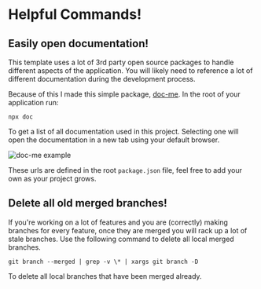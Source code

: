 # Helpful Commands!

## Easily open documentation!

This template uses a lot of 3rd party open source packages to handle different aspects of the application. You will likely need to reference a lot of different documentation during the development process.

Because of this I made this simple package, [doc-me](https://www.npmjs.com/package/@michael.gibbons/doc-me). In the root of your application run:

```
npx doc
```

To get a list of all documentation used in this project. Selecting one will open the documentation in a new tab using your default browser.

![doc-me example](./assets/doc-me.png)

These urls are defined in the root `package.json` file, feel free to add your own as your project grows.

## Delete all old merged branches!

If you're working on a lot of features and you are (correctly) making branches for every feature, once they are merged you will rack up a lot of stale branches. Use the following command to delete all local merged branches.

```
git branch --merged | grep -v \* | xargs git branch -D
```

To delete all local branches that have been merged already.